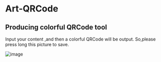 # Art-QRCode
## Producing colorful QRCode tool
Input your content ,and then  a colorful QRCode will be output.
So,please press long this picture to save.

![image](http://wx2.sinaimg.cn/mw690/a73bc6a1ly1fke8azgxhuj20br0f5dme.jpg
)
